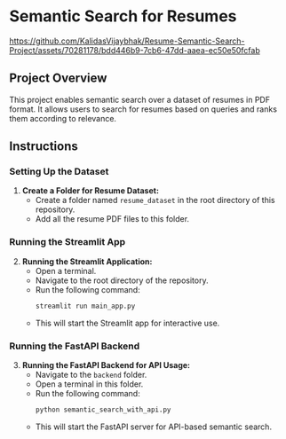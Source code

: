 # Semantic Search for Resumes

https://github.com/KalidasVijaybhak/Resume-Semantic-Search-Project/assets/70281178/bdd446b9-7cb6-47dd-aaea-ec50e50fcfab

## Project Overview
This project enables semantic search over a dataset of resumes in PDF format. It allows users to search for resumes based on queries and ranks them according to relevance.

## Instructions

### Setting Up the Dataset
1. **Create a Folder for Resume Dataset:**
   - Create a folder named `resume_dataset` in the root directory of this repository.
   - Add all the resume PDF files to this folder.

### Running the Streamlit App
2. **Running the Streamlit Application:**
   - Open a terminal.
   - Navigate to the root directory of the repository.
   - Run the following command:
     ```bash
     streamlit run main_app.py
     ```
   - This will start the Streamlit app for interactive use.

### Running the FastAPI Backend
3. **Running the FastAPI Backend for API Usage:**
   - Navigate to the `backend` folder.
   - Open a terminal in this folder.
   - Run the following command:
     ```bash
     python semantic_search_with_api.py
     ```
   - This will start the FastAPI server for API-based semantic search.




